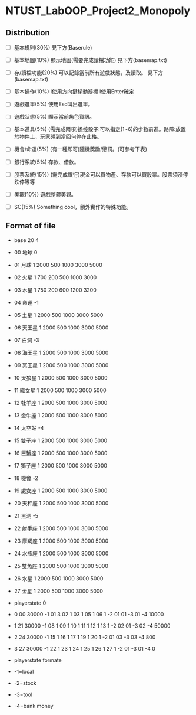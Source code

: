 # NTUST_LabOOP_Project2_Monopoly

 ## Distribution
- [ ]	基本規則(30%)
  見下方(Baserule)
- [ ]	基本地圖(10%)
  顯示地圖(需要完成讀檔功能)
  見下方(basemap.txt)
- [ ]	存/讀檔功能(20%)
  可以記錄當前所有遊戲狀態，及讀取。
  見下方(basemap.txt)
- [ ]	基本操作(10%) 
  l使用方向鍵移動游標
  l使用Enter確定
- [ ]	遊戲選單(5%)
  使用Esc叫出選單。

- [ ]	遊戲狀態(5%)
  顯示當前角色資訊。
- [ ]	基本道具(5%)
  (需完成兩項)遙控骰子:可以指定(1~6)的步數前進。路障:放置於物件上，玩家碰到當回何停在此格。
- [ ]	機會/命運(5%)
  (有一種即可)隨機獎勵/懲罰。(可參考下表)
- [ ]	銀行系統(5%)
  存款、借款。
- [ ]	股票系統(15%)
  (需完成銀行)現金可以買物產、存款可以買股票。股票須漲停跌停等等
- [ ]	美觀(10%)
  遊戲整體美觀。
- [ ]	SC(15%)
  Something cool，額外實作的特殊功能。
 ## Format of file
- base 20 4
- 00 地球 0
- 01 月球 1 2000 500 1000 3000 5000
- 02 火星 1 700 200 500 1000 3000
- 03 木星 1 750 200 600 1200 3200
- 04 命運 -1
- 05 土星 1 2000 500 1000 3000 5000
- 06 天王星 1 2000 500 1000 3000 5000
- 07 白洞 -3
- 08 海王星 1 2000 500 1000 3000 5000
- 09 冥王星 1 2000 500 1000 3000 5000
- 10 天狼星 1 2000 500 1000 3000 5000
- 11 織女星 1 2000 500 1000 3000 5000
- 12 牡羊座 1 2000 500 1000 3000 5000
- 13 金牛座 1 2000 500 1000 3000 5000
- 14 太空站 -4
- 15 雙子座 1 2000 500 1000 3000 5000
- 16 巨蟹座 1 2000 500 1000 3000 5000
- 17 獅子座 1 2000 500 1000 3000 5000
- 18 機會 -2
- 19 處女座 1 2000 500 1000 3000 5000
- 20 天秤座 1 2000 500 1000 3000 5000
- 21 黑洞 -5
- 22 射手座 1 2000 500 1000 3000 5000
- 23 摩羯座 1 2000 500 1000 3000 5000
- 24 水瓶座 1 2000 500 1000 3000 5000
- 25 雙魚座 1 2000 500 1000 3000 5000
- 26 水星 1 2000 500 1000 3000 5000
- 27 金星 1 2000 500 1000 3000 5000
- playerstate 0
- 0 00 30000 -1 01 3 02 1 03 1 05 1 06 1 -2 01 01 -3 01 -4 10000
- 1 21 30000 -1 08 1 09 1 10 1 11 1 12 1 13 1 -2 02 01 -3 02 -4 50000
- 2 24 30000 -1 15 1 16 1 17 1 19 1 20 1 -2 01 03 -3 03 -4 800
- 3 27 30000 -1 22 1 23 1 24 1 25 1 26 1 27 1 -2 01 -3 01 -4 0

- playerstate formate
- -1=local
- -2=stock
- -3=tool
- -4=bank money
  


  
 


  
 


  
 

